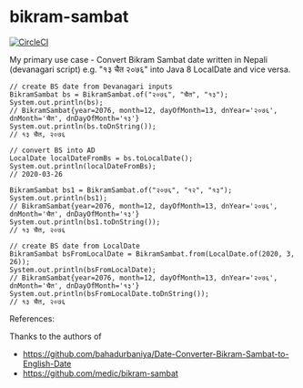 # bikram-sambat

[![CircleCI](https://circleci.com/gh/tilakthapa/bikram-sambat.svg?style=svg)](https://circleci.com/gh/tilakthapa/bikram-sambat)

My primary use case - 
Convert Bikram Sambat date written in Nepali (devanagari script) e.g. "१३ चैत २०७६" into Java 8 LocalDate and vice versa.

```
// create BS date from Devanagari inputs
BikramSambat bs = BikramSambat.of("२०७६", "चैत", "१३");
System.out.println(bs);
// BikramSambat{year=2076, month=12, dayOfMonth=13, dnYear='२०७६', dnMonth='चैत', dnDayOfMonth='१३'}
System.out.println(bs.toDnString());
// १३ चैत, २०७६

// convert BS into AD
LocalDate localDateFromBs = bs.toLocalDate();
System.out.println(localDateFromBs);
// 2020-03-26

BikramSambat bs1 = BikramSambat.of("२०७६", "१२", "१३");
System.out.println(bs1);
// BikramSambat{year=2076, month=12, dayOfMonth=13, dnYear='२०७६', dnMonth='चैत', dnDayOfMonth='१३'}
System.out.println(bs1.toDnString());
// १३ चैत, २०७६

// create BS date from LocalDate
BikramSambat bsFromLocalDate = BikramSambat.from(LocalDate.of(2020, 3, 26));
System.out.println(bsFromLocalDate);
// BikramSambat{year=2076, month=12, dayOfMonth=13, dnYear='२०७६', dnMonth='चैत', dnDayOfMonth='१३'}
System.out.println(bsFromLocalDate.toDnString()); 
// १३ चैत, २०७६
```

References:

Thanks to the authors of
- https://github.com/bahadurbaniya/Date-Converter-Bikram-Sambat-to-English-Date
- https://github.com/medic/bikram-sambat
